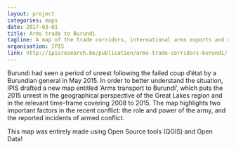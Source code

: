 ```yaml
---
layout: project
categories: maps
date: 2017-03-01
title: Arms trade to Burundi
tagline: A map of the trade corridors, international arms exports and recent conflict time-line.
organisation: IPIS
link: http://ipisresearch.be/publication/arms-trade-corridors-burundi/
---
```

Burundi had seen a period of unrest following the failed coup d’état by a Burundian general in May 2015. In order to better understand the situation, IPIS drafted a new map entitled ‘Arms transport to Burundi’, which puts the 2015 unrest in the geographical perspective of the Great Lakes region and in the relevant time-frame covering 2008 to 2015. The map highlights two important factors in the recent conflict: the role and power of the army, and the reported incidents of armed conflict.

This map was entirely made using Open Source tools (QGIS) and Open Data!